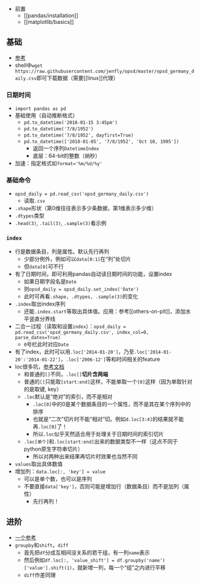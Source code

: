 - 前置
  - [[pandas/installation]]
  - [[matplotlib/basics]]
## 基础
- [参考](https://www.dataquest.io/blog/tutorial-time-series-analysis-with-pandas/)
- shell中`wget https://raw.githubusercontent.com/jenfly/opsd/master/opsd_germany_daily.csv`即可下载数据（需要[[linux]]代理）
### 日期时间
- `import pandas as pd`
- 基础使用（自动推断格式）
  - `pd.to_datetime('2018-01-15 3:45pm')`
  - `pd.to_datetime('7/8/1952')`
  - `pd.to_datetime('7/8/1952', dayfirst=True)`
  - `pd.to_datetime(['2018-01-05', '7/8/1952', 'Oct 10, 1995'])`
    - 返回一个序列`DatetimeIndex`
    - 底层：64-bit的整数（纳秒）
- 加速：指定格式如`format='%m/%d/%y'`
### 基础命令
- `opsd_daily = pd.read_csv('opsd_germany_daily.csv')`
  - 读取`.csv`
- `.shape`形状（第0维往往表示多少条数据，第1维表示多少维）
- `.dtypes`类型
- `.head(3)`, `.tail(3)`, `.sample(3)`看示例
### `index`
- 行是数据条目，列是属性。默认先行再列
  - 少部分例外，例如可以`data[0:1]`在“列”处切片
  - 但`data[0]`可不行
- 有了日期时间，即可利用pandas自动读日期时间的功能，设置index
  - 如果日期字段名是`Date`
  - 则`opsd_daily = opsd_daily.set_index('Date')`
  - 此时可再看`.shape, .dtypes, .sample(3)`的变化
- `.index`取出index序列
  - 还能`.index.start`等取出具体值。应用：参考[[others-on-plt]]，添加水平竖直分界线
- 二合一过程（读取和设置`index`）：`opsd_daily = pd.read_csv('opsd_germany_daily.csv', index_col=0, parse_dates=True)`
  - `0`号栏此时对应`Date`
- 有了index，此时可以用`.loc['2014-01-20']`，乃至`.loc['2014-01-20':'2014-01-22']`，`.loc['2006-12']`等和时间相关的feature
- loc很多坑，[参考文档](https://pandas.pydata.org/pandas-docs/stable/reference/api/pandas.DataFrame.loc.html?highlight=loc#pandas.DataFrame.loc)
  - 和普通的`[]`不同，`.loc[]`**切片含两端**
  - 普通的`[]`只能取`[start:end]`这样，不能单取一个`[0]`这样（因为单取针对的是取键, key）
  - `.loc`默认是“绝对”的索引，而不是相对
    - `.loc[0]`中的0是某个数据条目的一个属性，而不是其在某个序列中的排序
    - 也就是“二次”切片时不能“相对”切。例如`d.loc[3:4]`的结果就不能再`.loc[0]`了！
    - 所以`.loc`似乎天然适合用于处理关于日期时间的索引切片
  - `.loc[单个]`和`.loc[start:end]`出来的数据类型不一样（这点不同于python原生字符串切片）
    - 所以对两种出来结果再切片时效果也当然不同
- `values`取出具体数值
- 增加列：`data.loc[:, 'key'] = value`
  - 可以是单个数，也可以是序列
  - 不要直接`data['key']`，否则可能是增加行（数据条目）而不是加列（属性）
    - 先行再列！
## 进阶
- [一个参考](https://blog.csdn.net/weixin_42033491/article/details/108104305)
- `groupby`和`shift`，`diff`
  - 首先把`df`分成互相间没关系的若干组，有一列`name`表示
  - 然后例如`df.loc[:, 'value_shift'] = df.groupby('name')['value'].shift(1)`，就新增一列，每一个“组”之内进行平移
  - `diff`作差同理
